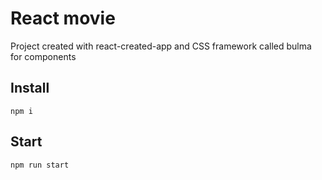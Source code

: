 # React movie

Project created with react-created-app and CSS framework called bulma for components

## Install

```
npm i
```

## Start

```
npm run start
```
